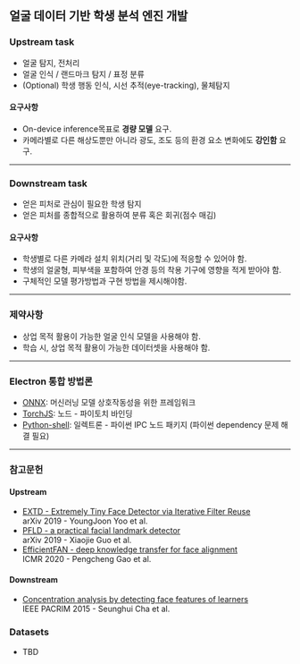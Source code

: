 ## 얼굴 데이터 기반 학생 분석 엔진 개발

### Upstream task
* 얼굴 탐지, 전처리
* 얼굴 인식 / 랜드마크 탐지 / 표정 분류
* (Optional) 학생 행동 인식, 시선 추적(eye-tracking), 물체탐지

#### 요구사항
* On-device inference목표로 __경량 모델__ 요구.
* 카메라별로 다른 해상도뿐만 아니라 광도, 조도 등의 환경 요소 변화에도 __강인함__ 요구.

------

### Downstream task
* 얻은 피처로 관심이 필요한 학생 탐지
* 얻은 피처를 종합적으로 활용하여 분류 혹은 회귀(점수 매김)

#### 요구사항
* 학생별로 다른 카메라 설치 위치(거리 및 각도)에 적응할 수 있어야 함.
* 학생의 얼굴형, 피부색을 포함하여 안경 등의 착용 기구에 영향을 적게 받아야 함.
* 구체적인 모델 평가방법과 구현 방법을 제시해야함.

------

### 제약사항
* 상업 목적 활용이 가능한 얼굴 인식 모델을 사용해야 함.
* 학습 시, 상업 목적 활용이 가능한 데이터셋을 사용해야 함.

------

### Electron 통합 방법론
* [ONNX](https://onnx.ai/): 머신러닝 모델 상호작동성을 위한 프레임워크
* [TorchJS](https://github.com/torch-js/torch-js): 노드 - 파이토치 바인딩
* [Python-shell](https://www.npmjs.com/package/python-shell): 일렉트론 - 파이썬 IPC 노드 패키지 (파이썬 dependency 문제 해결 필요)

------

### 참고문헌
#### Upstream
* [EXTD - Extremely Tiny Face Detector via Iterative Filter Reuse](https://arxiv.org/abs/1906.06579)  
arXiv 2019 - YoungJoon Yoo et al.
* [PFLD - a practical facial landmark detector](https://paperswithcode.com/paper/pfld-a-practical-facial-landmark-detector)  
arXiv 2019 - Xiaojie Guo et al.
* [EfficientFAN - deep knowledge transfer for face alignment](https://dl.acm.org/doi/10.1145/3372278.3390692)  
ICMR 2020 - Pengcheng Gao et al.

#### Downstream
* [Concentration analysis by detecting face features of learners](https://ieeexplore.ieee.org/document/7334807)  
IEEE PACRIM 2015 - Seunghui Cha et al.

### Datasets
* TBD

